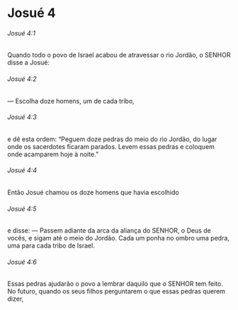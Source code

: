 # Josué 4

###### Josué 4:1

Quando todo o povo de Israel acabou de atravessar o rio Jordão, o SENHOR disse a Josué:

###### Josué 4:2

— Escolha doze homens, um de cada tribo,

###### Josué 4:3

e dê esta ordem: “Peguem doze pedras do meio do rio Jordão, do lugar onde os sacerdotes ficaram parados. Levem essas pedras e coloquem onde acamparem hoje à noite.”

###### Josué 4:4

Então Josué chamou os doze homens que havia escolhido

###### Josué 4:5

e disse: — Passem adiante da arca da aliança do SENHOR, o Deus de vocês, e sigam até o meio do Jordão. Cada um ponha no ombro uma pedra, uma para cada tribo de Israel.

###### Josué 4:6

Essas pedras ajudarão o povo a lembrar daquilo que o SENHOR tem feito. No futuro, quando os seus filhos perguntarem o que essas pedras querem dizer,

###### Josué 4:7

vocês contarão que as águas do Jordão pararam de correr no dia em que a arca da aliança atravessou o rio. Essas pedras farão com que o povo de Israel lembre sempre desse dia.

###### Josué 4:8

Os homens fizeram o que Josué mandou. Como o SENHOR Deus tinha dito a Josué, eles pegaram do meio do rio Jordão doze pedras, uma para cada tribo de Israel, e as levaram e colocaram no acampamento.

###### Josué 4:9

Josué também pôs doze pedras no meio do Jordão, no lugar onde os sacerdotes que carregavam a arca haviam parado. Essas pedras ainda estão lá.

###### Josué 4:10

Os sacerdotes ficaram parados no meio do Jordão até que foi feito tudo o que o SENHOR, por meio de Moisés, havia mandado Josué falar ao povo. Então o povo se apressou e atravessou o rio.

###### Josué 4:11

Quando todos já haviam passado, a arca da aliança e os sacerdotes também passaram e ficaram na frente do povo.

###### Josué 4:12

Os homens das tribos de Rúben, de Gade e de Manassés do Leste atravessaram antes do resto do povo, prontos para a batalha, conforme Moisés tinha dito.

###### Josué 4:13

Mais ou menos quarenta mil homens preparados para guerrear marcharam diante de Deus, o SENHOR, indo para o lado da planície de Jericó.

###### Josué 4:14

Naquele dia o SENHOR fez com que o povo de Israel ficasse sabendo que Josué era um grande homem. E, durante a vida de Josué, eles o respeitaram assim como haviam respeitado a Moisés.

###### Josué 4:15

E o SENHOR Deus disse a Josué:

###### Josué 4:16

— Mande sair do rio Jordão os sacerdotes que estão carregando a arca da aliança.

###### Josué 4:17

Josué fez isso.

###### Josué 4:18

E, depois que os sacerdotes saíram do Jordão e pisaram a terra seca, o rio começou a correr de novo e cobriu as margens como antes.

###### Josué 4:19

O povo atravessou o Jordão no dia dez do primeiro mês e acampou em Gilgal, a leste de Jericó.

###### Josué 4:20

Ali Josué fez um monumento com as doze pedras que havia tirado do Jordão.

###### Josué 4:21

E disse ao povo de Israel: — Quando no futuro os filhos perguntarem aos pais o que estas pedras querem dizer,

###### Josué 4:22

vocês explicarão que o povo de Israel atravessou o rio Jordão em terra seca.

###### Josué 4:23

O SENHOR, o Deus de vocês, secou o Jordão para vocês atravessarem, assim como secou o mar Vermelho para nós passarmos.

###### Josué 4:24

Por causa disso todos os povos da terra vão conhecer o poder do SENHOR, o Deus de vocês, e vocês o respeitarão para sempre.

